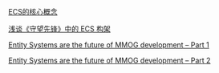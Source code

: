 [ECS的核心概念](https://mp.weixin.qq.com/s/Tvtqz51Np7vWeYwKcQtHdQ?st=5CCAF21E957789D780120B3161EEC6BC8647070AA6344B43059BD47B14C34A675624CBE1C2B578BFFD10755786F00BA0B33DFDE431BB62DFD37A75A094F99D25EDD22D5390AC0B5E9A6A8FD35CBAF90A3D457CB8D3581466F3EFC899A1FF19DD920E8971D4C3C6B15594FE7B2041499BA801EC4FE46F2CFE2ABBBDD58E5027A1AFF137B191EAEFB5F45D806BCC41ADEB7068A263A777AF8D828918382129F0354500BF12EE320644D736A1A1861CBED5&vid=1688853780119572&cst=5740426250DBF3354CC8A0DFD56614D63017C13FE8604354FC5E1CAECE7139CF1D85E70FF05E13C62E08D78B30E6F9B5&deviceid=c4216bea-397f-4df0-9f0d-e125d66698e3&version=3.1.2.2211&platform=win)

[浅谈《守望先锋》中的 ECS 构架](https://blog.codingnow.com/2017/06/overwatch_ecs.html)

[Entity Systems are the future of MMOG development – Part 1](http://t-machine.org/index.php/2007/09/03/entity-systems-are-the-future-of-mmog-development-part-1/)

[Entity Systems are the future of MMOG development – Part 2](http://t-machine.org/index.php/2007/11/11/entity-systems-are-the-future-of-mmog-development-part-2/)
